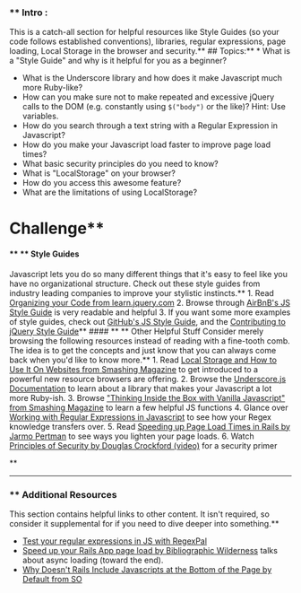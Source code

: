 ### ** Intro :
>
This is a catch-all section for helpful resources like Style Guides (so your code follows established conventions), libraries, regular expressions, page loading, Local Storage in the browser and security.** ## Topics:** * What is a "Style Guide" and why is it helpful for you as a beginner?
* What is the Underscore library and how does it make Javascript much more Ruby-like?
* How can you make sure not to make repeated and excessive jQuery calls to the DOM (e.g. constantly using `$("body")` or the like)? Hint: Use variables.
* How do you search through a text string with a Regular Expression in Javascript?
* How do you make your Javascript load faster to improve page load times?
* What basic security principles do you need to know?
* What is "LocalStorage" on your browser?
* How do you access this awesome feature?
* What are the limitations of using LocalStorage?
# Challenge** <div class="lesson-content__panel" markdown="1">
#### ** ** Style Guides
Javascript lets you do so many different things that it's easy to feel like you have no organizational structure.  Check out these style guides from industry leading companies to improve your stylistic instincts.** 1. Read [Organizing your Code from learn.jquery.com](http://learn.jquery.com/code-organization/)
2. Browse through [AirBnB's JS Style Guide](https://github.com/airbnb/javascript) is very readable and helpful
3. If you want some more examples of style guides, check out [GitHub's JS Style Guide](https://web.archive.org/web/20160219161525/https://github.com/styleguide/javascript), and the [Contributing to jQuery Style Guide](http://contribute.jquery.org/style-guide/js/)** #### ** ** Other Helpful Stuff
Consider merely browsing the following resources instead of reading with a fine-tooth comb.  The idea is to get the concepts and just know that you can always come back when you'd like to know more.** 1. Read [Local Storage and How to Use It On Websites from Smashing Magazine](http://coding.smashingmagazine.com/2010/10/11/local-storage-and-how-to-use-it/) to get introduced to a powerful new resource browsers are offering.
2. Browse the [Underscore.js Documentation](http://underscorejs.org) to learn about a library that makes your Javascript a lot more Ruby-ish.
3. Browse ["Thinking Inside the Box with Vanilla Javascript" from Smashing Magazine](http://coding.smashingmagazine.com/2013/10/06/inside-the-box-with-vanilla-javascript/) to learn a few helpful JS functions
4. Glance over [Working with Regular Expressions in Javascript](https://developer.mozilla.org/en-US/docs/Web/JavaScript/Guide/Regular_Expressions) to see how your Regex knowledge transfers over.
5. Read [Speeding up Page Load Times in Rails by Jarmo Pertman](http://itreallymatters.net/post/45763483826/speeding-up-page-load-time-in-rails#.UvGCG0JdWUA) to see ways you lighten your page loads.
6. Watch [Principles of Security by Douglas Crockford (video)](http://www.youtube.com/watch?v=zKuFu19LgZA) for a security primer
</div>** 

---


### ** Additional Resources
This section contains helpful links to other content. It isn't required, so consider it supplemental for if you need to dive deeper into something.** 

* [Test your regular expressions in JS with RegexPal](http://regexpal.com/)
* [Speed up your Rails App page load by Bibliographic Wilderness](http://bibwild.wordpress.com/2012/11/21/speed-up-your-rails-apps-page-load/) talks about async loading (toward the end).
* [Why Doesn't Rails Include Javascripts at the Bottom of the Page by Default from SO](http://stackoverflow.com/questions/7584717/why-rails-doesnt-include-the-javascript-files-at-the-bottom-of-the-html-page-by)
